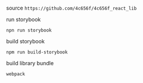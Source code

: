 source ```https://github.com/4c656f/4c656f_react_lib```

run storybook 
```console
npn run storybook
```

build storybook 
```console
npm run build-storybook
```

build library bundle 
```console
webpack
```
